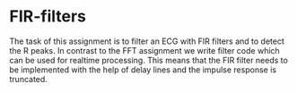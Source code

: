 # FIR-filters
The task of this assignment is to filter an ECG with FIR filters and to detect the R peaks. In contrast to the FFT assignment we write filter code which can be used for realtime processing. This means that the FIR filter needs to be implemented with the help of delay lines and the impulse response is truncated.
